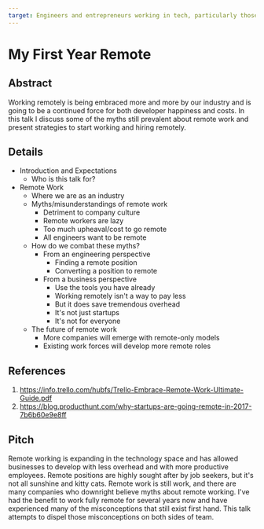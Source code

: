 ```yaml
---
target: Engineers and entrepreneurs working in tech, particularly those that do or want to begin introducing remote work into their organizations
---
```


# My First Year Remote

## Abstract

Working remotely is being embraced more and more by our industry and is going to be a continued force for both developer happiness and costs. In this talk I discuss some of the myths still prevalent about remote work and present strategies to start working and hiring remotely.

## Details

- Introduction and Expectations
  - Who is this talk for?
- Remote Work
  - Where we are as an industry
  - Myths/misunderstandings of remote work
    - Detriment to company culture
    - Remote workers are lazy
    - Too much upheaval/cost to go remote
    - All engineers want to be remote
  - How do we combat these myths?
    - From an engineering perspective
      - Finding a remote position
      - Converting a position to remote
    - From a business perspective
      - Use the tools you have already
      - Working remotely isn't a way to pay less
      - But it does save tremendous overhead
      - It's not just startups
      - It's not for everyone
  - The future of remote work
    - More companies will emerge with remote-only models
    - Existing work forces will develop more remote roles

## References

1. https://info.trello.com/hubfs/Trello-Embrace-Remote-Work-Ultimate-Guide.pdf
2. https://blog.producthunt.com/why-startups-are-going-remote-in-2017-7b6b60e9e8ff

## Pitch

Remote working is expanding in the technology space and has allowed businesses to develop with less overhead and with more productive employees. Remote positions are highly sought after by job seekers, but it's not all sunshine and kitty cats.  Remote work is still work, and there are many companies who downright believe myths about remote working.  I've had the benefit to work fully remote for several years now and have experienced many of the misconceptions that still exist first hand.  This talk attempts to dispel those misconceptions on both sides of team.

